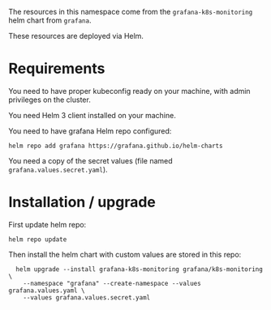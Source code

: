 The resources in this namespace come from the `grafana-k8s-monitoring` helm chart from `grafana`.

These resources are deployed via Helm.


# Requirements

You need to have proper kubeconfig ready on your machine, with admin privileges on the cluster.

You need Helm 3 client installed on your machine.

You need to have grafana Helm repo configured:
```
helm repo add grafana https://grafana.github.io/helm-charts
```

You need a copy of the secret values (file named `grafana.values.secret.yaml`).

# Installation / upgrade

First update helm repo:
```
helm repo update
```

Then install the helm chart with custom values are stored in this repo:
```
  helm upgrade --install grafana-k8s-monitoring grafana/k8s-monitoring \
    --namespace "grafana" --create-namespace --values grafana.values.yaml \
    --values grafana.values.secret.yaml
```

